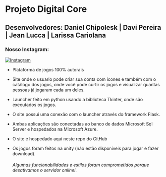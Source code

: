 # Projeto Digital Core
## Desenvolvedores: Daniel Chipolesk | Davi Pereira | Jean Lucca | Larissa Cariolana

### Nosso Instagram:

  [![Instagram](https://img.shields.io/badge/-Instagram-%23E4405F?style=for-the-badge&logo=instagram&logoColor=white)](https://www.instagram.com/digitalcore.x)
  
- Plataforma de jogos 100% autorais
- Site onde o usuario pode criar sua conta com icones e também com o catálogo dos jogos, onde você pode curtir os jogos e visualizar quantas pessoas já jogaram cada um deles.
- Launcher feito em python usando a biblioteca Tkinter, onde são executados os jogos.
- O site possui uma conexão com o launcher através do framework Flask.
- Ambas aplicações são conectadas ao banco de dados Microsoft Sql Server e hospedados na Microsoft Azure.
- O site é hospedado aqui neste repo do GitHub
- Os jogos foram feitos na unity (não estão disponíveis para jogar e fazer download).

  ###### Algumas funcionabilidades e estilos foram comprometidos porque desativamos o servidor online!.
  

  
